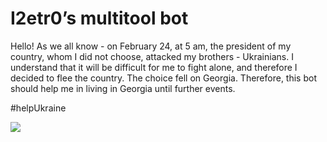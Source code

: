 # I2etr0’s multitool bot

Hello! As we all know - on February 24, at 5 am, the president of my country, whom I did not choose, attacked my brothers - Ukrainians. I understand that it will be difficult for me to fight alone, and therefore I decided to flee the country. The choice fell on Georgia. Therefore, this bot should help me in living in Georgia until further events.

#helpUkraine

![](https://github-profile-summary-cards.vercel.app/api/cards/most-commit-language?username=I2etr0&theme=vue)
